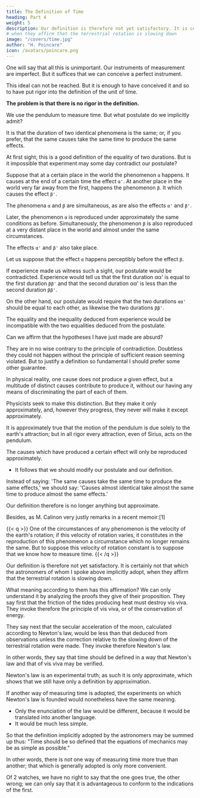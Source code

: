 ```yaml
---
title: The Definition of Time
heading: Part 4
weight: 5
description: Our definition is therefore not yet satisfactory. It is certainly not that which the astronomers of whom I spoke above implicitly adopt
# when they affirm that the terrestrial rotation is slowing down
image: "/covers/time.jpg"
author: "H. Poincare"
icon: /avatars/poincare.png
---
```




One will say that all this is unimportant. Our instruments of measurement are imperfect. But it suffices that we can conceive a perfect instrument. 

This ideal can not be reached. But it is enough to have conceived it and so to have put rigor into the definition of the unit of time.

**The problem is that there is no rigor in the definition.** 

We use the pendulum to measure time. But what postulate do we implicitly admit? 

It is that the duration of two identical phenomena is the same; or, if you prefer, that the same causes take the same time to produce the same effects.

At first sight, this is a good definition of the equality of two durations. But is it impossible that experiment may some day contradict our postulate?

Suppose that at a certain place in the world the phenomenon `α`  happens. It causes at the end of a certain time the effect `α'`. At another place in the world very far away from the first, happens the phenomenon `β`. It which causes the effect `β'`.  

The phenomena `α` and `β` are simultaneous, as are also the effects `α'` and `β'`.

Later, the phenomenon `α` is reproduced under approximately the same conditions as before. Simultaneously, the phenomenon `β` is also reproduced at a very distant place in the world and almost under the same circumstances. 

The effects `α'` and `β'` also take place. 

Let us suppose that the effect `α` happens perceptibly before the effect `β`.

If experience made us witness such a sight, our postulate would be contradicted. Experience would tell us that the first duration αα' is equal to the first duration `ββ'` and that the second duration αα' is less than the second duration `ββ'`. 

On the other hand, our postulate would require that the two durations `αα'` should be equal to each other, as likewise the two durations `ββ'`. 

The equality and the inequality deduced from experience would be incompatible with the two equalities deduced from the postulate.

Can we affirm that the hypotheses I have just made are absurd? 

They are in no wise contrary to the principle of contradiction. Doubtless they could not happen without the principle of sufficient reason seeming violated. But to justify a definition so fundamental I should prefer some other guarantee.


<!-- V But that is not all. --> 

In physical reality, one cause does not produce a given effect, but a multitude of distinct causes contribute to produce it, without our having any means of discriminating the part of each of them.

Physicists seek to make this distinction. But they make it only approximately, and, however they progress, they never will make it except approximately. 

It is approximately true that the motion of the pendulum is due solely to the earth's attraction; but in all rigor every attraction, even of Sirius, acts on the pendulum.

The causes which have produced a certain effect will only be reproduced approximately. 
- It follows that  we should modify our postulate and our definition. 

Instead of saying: 'The same causes take the same time to produce the same effects,' we should say: 'Causes almost identical take almost the same time to produce almost the same effects.'

Our definition therefore is no longer anything but approximate. 

Besides, as M. Calinon very justly remarks in a recent memoir:[1]

{{< q >}}
One of the circumstances of any phenomenon is the velocity of the earth's rotation; if this velocity of rotation varies, it constitutes in the reproduction of this phenomenon a circumstance which no longer remains the same. But to suppose this velocity of rotation constant is to suppose that we know how to measure time.
{{< /q >}}

Our definition is therefore not yet satisfactory. It is certainly not that which the astronomers of whom I spoke above implicitly adopt, when they affirm that the terrestrial rotation is slowing down.

What meaning according to them has this affirmation? We can only understand it by analyzing the proofs they give of their proposition. They say first that the friction of the tides producing heat must destroy vis viva. They invoke therefore the principle of vis viva, or of the conservation of energy.

They say next that the secular acceleration of the moon, calculated according to Newton's law, would be less than that deduced from observations unless the correction relative to the slowing down of the terrestrial rotation were made. They invoke therefore Newton's law. 

In other words, they say that time should be defined in a way that Newton's law and that of vis viva may be verified. 

Newton's law is an experimental truth; as such it is only approximate, which shows that we still have only a definition by approximation.

If another way of measuring time is adopted, the experiments on which Newton's law is founded would nonetheless have the same meaning. 
- Only the enunciation of the law would be different, because it would be translated into another language.
- It would be much less simple. 

So that the definition implicitly adopted by the astronomers may be summed up thus: "Time should be so defined that the equations of mechanics may be as simple as possible." 

In other words, there is not one way of measuring time more true than another; that which is generally adopted is only more convenient. 

Of 2 watches, we have no right to say that the one goes true, the other wrong; we can only say that it is advantageous to conform to the indications of the first.

<!-- The difficulty which has just occupied us has been, as I have said, often pointed out; among the most recent works in which it is considered, I may mention, besides M. Calinon's little book, the treatise on mechanics of Andrade. -->
